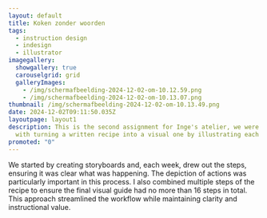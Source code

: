 ```yaml
---
layout: default
title: Koken zonder woorden
tags:
  - instruction design
  - indesign
  - illustrator
imagegallery:
  showgallery: true
  carouselgrid: grid
  galleryImages:
    - /img/scherm­afbeelding-2024-12-02-om-10.12.59.png
    - /img/scherm­afbeelding-2024-12-02-om-10.13.07.png
thumbnail: /img/scherm­afbeelding-2024-12-02-om-10.13.49.png
date: 2024-12-02T09:11:50.035Z
layoutpage: layout1
description: This is the second assignment for Inge's atelier, we were tasked
  with turning a written recipe into a visual one by illustrating each step.
promoted: "0"
---
```

We started by creating storyboards and, each week, drew out the steps, ensuring it was clear what was happening. The depiction of actions was particularly important in this process. I also combined multiple steps of the recipe to ensure the final visual guide had no more than 16 steps in total. This approach streamlined the workflow while maintaining clarity and instructional value.